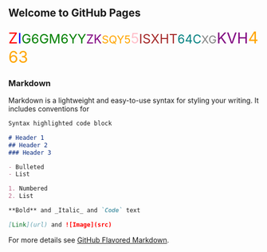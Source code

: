 ## Welcome to GitHub Pages

<p><span style="font-size: 30px; color: red;">Z</span><span style="font-size: 28px; color: blue;">I</span><span style="font-size: 26px; color: green;">G6GM6YY</span><span style="font-size: 24px; color: purple;">ZK</span><span style="font-size: 22px; color: orange;">SQY5</span><span style="font-size: 28px; color: pink;">5</span><span style="font-size: 26px; color: brown;">ISXHT</span><span style="font-size: 24px; color: teal;">64C</span><span style="font-size: 22px; color: gray;">XG</span><span style="font-size: 30px; color: purple;">KVH</span><span style="font-size: 32px; color: orange;">463</span></p>

### Markdown

Markdown is a lightweight and easy-to-use syntax for styling your writing. It includes conventions for

```markdown
Syntax highlighted code block

# Header 1
## Header 2
### Header 3

- Bulleted
- List

1. Numbered
2. List

**Bold** and _Italic_ and `Code` text

[Link](url) and ![Image](src)
```

For more details see [GitHub Flavored Markdown](https://guides.github.com/features/mastering-markdown/).
